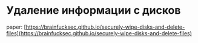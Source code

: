 # Удаление информации с дисков

paper: [https://brainfucksec.github.io/securely-wipe-disks-and-delete-files](https://brainfucksec.github.io/securely-wipe-disks-and-delete-files)

